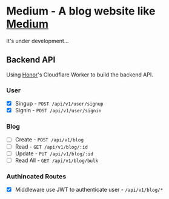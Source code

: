 # Medium - A blog website like [Medium](https://medium.com/)

It's under development...

## Backend API
Using [Honor](https://hono.dev/)'s Cloudflare Worker to build the backend API.

### User

- [x] Singup - `POST /api/v1/user/signup`
- [x] Signin - `POST /api/v1/user/signin`

### Blog

- [ ] Create - `POST /api/v1/blog`
- [ ] Read - `GET /api/v1/blog/:id`
- [ ] Update - `PUT /api/v1/blog/:id`
- [ ] Read All - `GET /api/v1/blog/bulk`

### Authincated Routes

- [x] Middleware use JWT to authenticate user - `/api/v1/blog/*`